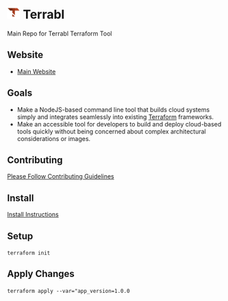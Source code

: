# <img src="img/logo.png" height=30> Terrabl

Main Repo for Terrabl Terraform Tool 

## Website

* [Main Website](https://terrabl.com)

## Goals

* Make a NodeJS-based command line tool that builds cloud systems simply and integrates seamlessly into existing [Terraform](https://www.terraform.io/) frameworks.
* Make an accessible tool for developers to build and deploy cloud-based tools quickly without being concerned about complex architectural considerations or images. 

## Contributing

[Please Follow Contributing Guidelines](CONTRIBUTING.md)

## Install

[Install Instructions](https://askubuntu.com/questions/983351/how-to-install-terraform-in-ubuntu#answer-983352)

## Setup

```terraform init```

## Apply Changes

```terraform apply --var="app_version=1.0.0```